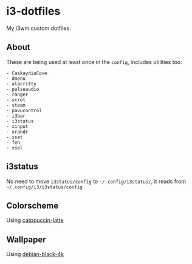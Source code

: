 # i3-dotfiles
My i3wm custom dotfiles.

## About
These are being used at least once in the `config`, includes utilities too:
```
- CaskaydiaCove
- dmenu
- alacritty
- pulseaudio
- ranger
- scrot
- steam
- pavucontrol
- i3bar
- i3status
- xinput
- xrandr
- xset
- feh
- xsel
```

## i3status
No need to move `i3status/config` to `~/.config/i3status/`, it reads from `~/.config/i3/i3status/config`

## Colorscheme
Using [catppuccin-latte](https://github.com/catppuccin/i3)

## Wallpaper
Using [debian-black-4k](https://github.com/zhichaoh/catppuccin-wallpapers)
